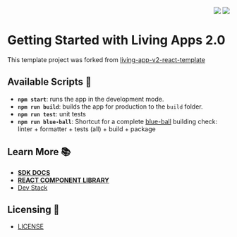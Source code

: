 <p align="right">
  <img src="https://flat.badgen.net/badge/LivingApps/%20v2.0/pink"/>
  <img src="https://img.shields.io/badge/Node.js-20-green"/>
</p>

# Getting Started with Living Apps 2.0

This template project was forked from [living-app-v2-react-template](https://github.com/Telefonica/living-app-v2-react-template)

## Available Scripts 🚀

- **`npm start`**: runs the app in the development mode.
- **`npm run build`**: builds the app for production to the `build` folder.
- **`npm run test`**: unit tests
- **`npm run blue-ball`**: Shortcut for a complete [blue-ball](https://www.jenkins.io/blog/2012/03/13/why-does-jenkins-have-blue-balls/) building check: linter + formatter + tests (all) + build + package

## Learn More 📚

- [**SDK DOCS**](https://la-docs.apps.ocp-epg.tid.es/docs/intro/)
- [**REACT COMPONENT LIBRARY**](https://la-react.apps.ocp-epg.tid.es)
- [Dev Stack](./docs/dev-stack.md)


## Licensing 📝 

- [LICENSE](./LICENSE)
